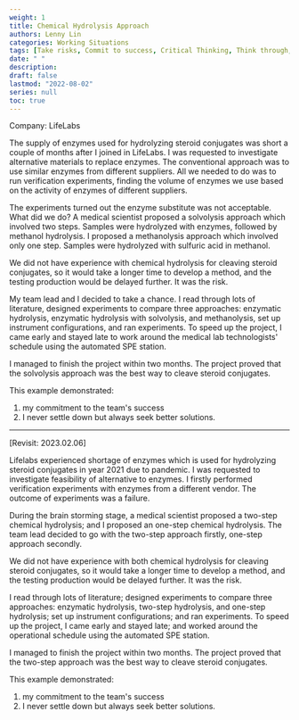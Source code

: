 ```yaml
---
weight: 1
title: Chemical Hydrolysis Approach
authors: Lenny Lin
categories: Working Situations
tags: [Take risks, Commit to success, Critical Thinking, Think through, Teamwork, Decision-making, Working under pressure]
date: " "
description: 
draft: false
lastmod: "2022-08-02"
series: null
toc: true
---
```


Company: LifeLabs

The supply of enzymes used for hydrolyzing steroid conjugates was short a couple of months after I joined in LifeLabs.  I was requested to investigate alternative materials to replace enzymes.  The conventional approach was to use similar enzymes from different suppliers.   All we needed to do was to run verification experiments, finding the volume of enzymes we use based on the activity of enzymes of different suppliers.  

The experiments turned out the enzyme substitute was not acceptable.  What did we do?  A medical scientist proposed a solvolysis approach which involved two steps.  Samples were hydrolyzed with enzymes, followed by methanol hydrolysis.  I proposed a methanolysis approach which involved only one step.  Samples were hydrolyzed with sulfuric acid in methanol.  

We did not have experience with chemical hydrolysis for cleaving steroid conjugates, so it would take a longer time to develop a method, and the testing production would be delayed further.  It was the risk.

My team lead and I decided to take a chance.  I read through lots of literature, designed experiments to compare three approaches: enzymatic hydrolysis, enzymatic hydrolysis with solvolysis, and methanolysis, set up instrument configurations, and ran experiments.  To speed up the project, I came early and stayed late to work around the medical lab technologists' schedule using the automated SPE station.

I managed to finish the project within two months.  The project proved that the solvolysis approach was the best way to cleave steroid conjugates.

This example demonstrated:
1)	my commitment to the team's success
2)	I never settle down but always seek better solutions.


---

[Revisit: 2023.02.06]

Lifelabs experienced shortage of enzymes which is used for hydrolyzing steroid conjugates in year 2021 due to pandemic.  I was requested to investigate feasibility of alternative to enzymes.  I firstly performed verification experiments with enzymes from a different vendor.  The outcome of experiments was a failure.

During the brain storming stage, a medical scientist proposed a two-step chemical hydrolysis; and I proposed an one-step chemical hydrolysis.  The team lead decided to go with the two-step approach firstly, one-step approach secondly.  

We did not have experience with both chemical hydrolysis for cleaving steroid conjugates, so it would take a longer time to develop a method, and the testing production would be delayed further.  It was the risk.

I read through lots of literature; designed experiments to compare three approaches: enzymatic hydrolysis, two-step hydrolysis, and one-step hydrolysis; set up instrument configurations; and ran experiments.  To speed up the project, I came early and stayed late; and worked around the operational schedule using the automated SPE station.

I managed to finish the project within two months.  The project proved that the two-step approach was the best way to cleave steroid conjugates.

This example demonstrated:
1)	my commitment to the team's success
2)	I never settle down but always seek better solutions.

